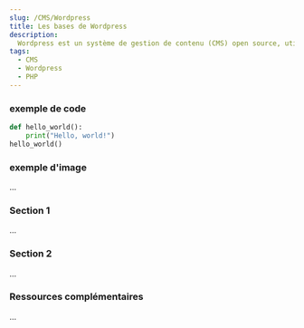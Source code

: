```yaml
---
slug: /CMS/Wordpress
title: Les bases de Wordpress
description: 
  Wordpress est un système de gestion de contenu (CMS) open source, utilisé pour créer et gérer des sites web. Il est basé sur PHP et MySQL, et est connu pour sa flexibilité et sa facilité d'utilisation.
tags:
  - CMS
  - Wordpress
  - PHP
---
```




### exemple de code

```python
def hello_world():
    print("Hello, world!")
hello_world()
```

### exemple d'image
...

### Section 1
...

### Section 2
...

### Ressources complémentaires
...